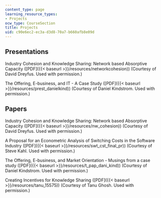 ```yaml
---
content_type: page
learning_resource_types:
- Projects
ocw_type: CourseSection
title: Projects
uid: c90e6ec2-ec3a-d3d8-70a7-b660afb8e09d
---
```


Presentations
-------------

Industry Cohesion and Knowledge Sharing: Network based Absorptive Capacity ([PDF]({{< baseurl >}}/resources/networkcohesion)) (Courtesy of David Dreyfus. Used with permission.)

The Offering, E-business, and IT - A Case Study ([PDF]({{< baseurl >}}/resources/prest_danielkind)) (Courtesy of Daniel Kindstrom. Used with permission.)

Papers
------

Industry Cohesion and Knowledge Sharing: Network based Absorptive Capacity ([PDF]({{< baseurl >}}/resources/nw_cohesion)) (Courtesy of David Dreyfus. Used with permission.)

A Proposal for an Econometric Analysis of Switching Costs in the Software Industry ([PDF]({{< baseurl >}}/resources/swt_cst_final_pr)) (Courtesy of Steve Kahl. Used with permission.)

The Offering, E-business, and Market Orientation - Musings from a case study ([PDF]({{< baseurl >}}/resources/t_pap_dani_kind)) (Courtesy of Daniel Kindstrom. Used with permission.)

Creating Incentives for Knowledge Sharing ([PDF]({{< baseurl >}}/resources/tanu_15575)) (Courtesy of Tanu Ghosh. Used with permission.)